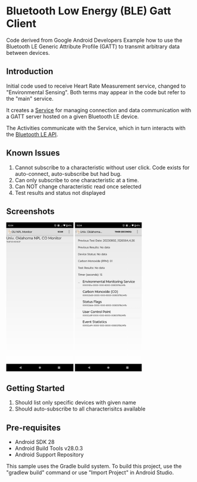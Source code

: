
Bluetooth Low Energy (BLE) Gatt Client
===================================

Code derived from Google Android Developers Example how to use the Bluetooth LE Generic Attribute Profile (GATT)
to transmit arbitrary data between devices.

Introduction
------------

Initial code used to receive Heart Rate Measurement service, changed to "Environmental Sensing".
Both terms may appear in the code but refer to the "main" service.

It creates a [Service][1] for managing connection and data communication with a GATT server
hosted on a given Bluetooth LE device.

The Activities communicate with the Service, which in turn interacts with the [Bluetooth LE API][2].

[1]:http://developer.android.com/reference/android/app/Service.html
[2]:https://developer.android.com/reference/android/bluetooth/BluetoothGatt.html

Known Issues
------------

1. Cannot subscribe to a characteristic without user click. Code exists for auto-connect, auto-subscribe but had bug.
2. Can only subscribe to one characteristic at a time.
3. Can NOT change characteristic read once selected
4. Test results and status not displayed

Screenshots
-------------

<img src="screenshots/1-main.png" height="400" alt="Screenshot"/> <img src="screenshots/2-detail.png" height="400" alt="Screenshot"/> 

Getting Started
---------------

1. Should list only specific devices with given name
2. Should auto-subscribe to all characterisitcs available

Pre-requisites
--------------

- Android SDK 28
- Android Build Tools v28.0.3
- Android Support Repository

This sample uses the Gradle build system. To build this project, use the
"gradlew build" command or use "Import Project" in Android Studio.

